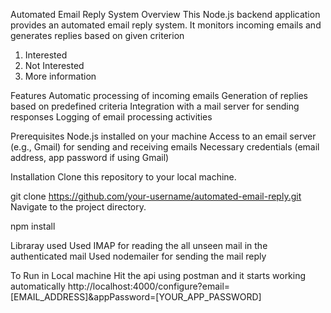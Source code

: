 Automated Email Reply System
Overview
This Node.js backend application provides an automated email reply system. It monitors incoming emails and generates replies based on given criterion
1) Interested
2) Not Interested
3) More information 

Features
Automatic processing of incoming emails
Generation of replies based on predefined criteria
Integration with a mail server for sending responses
Logging of email processing activities

Prerequisites
Node.js installed on your machine
Access to an email server (e.g., Gmail) for sending and receiving emails
Necessary credentials (email address, app password if using Gmail)

Installation
Clone this repository to your local machine.

git clone https://github.com/your-username/automated-email-reply.git
Navigate to the project directory.

npm install

Libraray used
Used IMAP for reading the all unseen mail in the authenticated mail 
Used nodemailer for sending the mail reply

To Run in Local machine 
Hit the api using postman and it starts working automatically
http://localhost:4000/configure?email=[EMAIL_ADDRESS]&appPassword=[YOUR_APP_PASSWORD]
